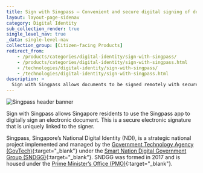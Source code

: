 ```yaml
---
title: Sign with Singpass – Convenient and secure digital signing of documents
layout: layout-page-sidenav
category: Digital Identity
sub_collection_render: true
single_level_nav: true
_data: single-level-nav
collection_group: [Citizen-facing Products]
redirect_from:
    - /products/categories/digital-identity/sign-with-singpass/
    - /products/categories/digital-identity/sign-with-singpass.html
    - /technologies/digital-identity/sign-with-singpass/
    - /technologies/digital-identity/sign-with-singpass.html
description: >
  Sign with Singpass allows documents to be signed remotely with secure electronic signatures using the Singpass app. 
---
```


![Singpass header banner](/assets/img/singpass-HeaderBanner-v2.png)

Sign with Singpass allows Singapore residents to use the Singpass app to digitally sign an electronic document. This is a secure electronic signature that is uniquely linked to the signer.


Singpass, Singapore’s National Digital Identity (NDI), is a strategic national project implemented and managed by the [Government Technology Agency (GovTech)](http://www.tech.gov.sg/){:target="\_blank"} under the [Smart Nation Digital Government Group (SNDGG)](https://www.smartnation.gov.sg/about-smart-nation/sndgg){:target="\_blank"}. SNDGG was formed in 2017 and is housed under the [Prime Minister’s Office (PMO)](https://www.pmo.gov.sg/){:target="\_blank"}. 

